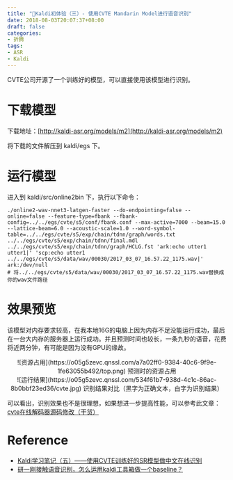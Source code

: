 ```yaml
---
title: "🔧Kaldi初体验（三）- 使用CVTE Mandarin Model进行语音识别"
date: 2018-08-03T20:07:37+08:00
draft: false
categories:
- 折腾
tags:
- ASR
- Kaldi
---
```


CVTE公司开源了一个训练好的模型，可以直接使用该模型进行识别。
<!--more-->
# 下载模型

下载地址：[http://kaldi-asr.org/models/m2](http://kaldi-asr.org/models/m2)

将下载的文件解压到 kaldi/egs 下。

# 运行模型

进入到 kaldi/src/online2bin 下，执行以下命令：

``` 
./online2-wav-nnet3-latgen-faster --do-endpointing=false --online=false --feature-type=fbank --fbank-config=../../egs/cvte/s5/conf/fbank.conf --max-active=7000 --beam=15.0 --lattice-beam=6.0 --acoustic-scale=1.0 --word-symbol-table=../../egs/cvte/s5/exp/chain/tdnn/graph/words.txt ../../egs/cvte/s5/exp/chain/tdnn/final.mdl ../../egs/cvte/s5/exp/chain/tdnn/graph/HCLG.fst 'ark:echo utter1 utter1|' 'scp:echo utter1 ../../egs/cvte/s5/data/wav/00030/2017_03_07_16.57.22_1175.wav|' ark:/dev/null
# 将../../egs/cvte/s5/data/wav/00030/2017_03_07_16.57.22_1175.wav替换成你的wav文件路径
```



# 效果预览

该模型对内存要求较高，在我本地16G的电脑上因为内存不足没能运行成功，最后在一台大内存的服务器上运行成功。并且预测时间也较长，一条九秒的语音，花费将近两分钟，有可能是因为没有GPU的缘故。

 <div align="center"> ![资源占用](https://o05g5zevc.qnssl.com/a7a02ff0-9384-40c6-9f9e-1fe63055b492/top.png)
预测时的资源占用</div>

 <div align="center"> ![运行结果](https://o05g5zevc.qnssl.com/534f61b7-938d-4c1c-86ac-8b0bbf23ed36/cvte.jpg)
识别结果对比（黑字为正确文本，白字为识别结果）</div>


可以看出，识别效果也不是很理想，如果想进一步提高性能，可以参考此文章：[cvte在线解码器源码修改（干货）](https://www.jianshu.com/p/5d4c39ca105a)

# Reference
- [Kaldi学习笔记（五）——使用CVTE训练好的SR模型做中文在线识别](https://blog.csdn.net/snowdroptulip/article/details/78952428)
- [研一刚接触语音识别，怎么运用kaldi工具箱做一个baseline？](https://www.zhihu.com/question/57230747/answer/244383490)